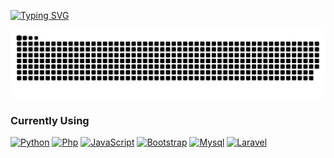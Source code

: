 [![Typing SVG](https://readme-typing-svg.herokuapp.com?font=Architects+Daughter&color=7AF79A&size=20&lines=I'm+Emen;I'm+a+poor+programmer;Still+learning;Whenever+i+can)](https://git.io/typing-svg)

<div align="center">
  <a href="https://github.com/emenodon">
  <img src="https://github.com/1999AZZAR/1999AZZAR/blob/main/resources/img/grid-snake.svg"
       alt="snake" /></a>
</div>

### Currently Using
  <a href="https://github.com/emenodon"><img alt="Python" src="https://img.shields.io/badge/Python%20-%23F6CB4E.svg?logo=python&logoColor=black"></a>
  <a href="https://github.com/emenodon"><img alt="Php" src="https://img.shields.io/badge/Php%20-%235BB4F3.svg?logo=php&logoColor=white"></a>
  <a href="https://github.com/emenodon"><img alt="JavaScript" src="https://img.shields.io/badge/JavaScript%20-%23F7DF1E.svg?logo=javascript&logoColor=black"></a>
  <a href="https://github.com/emenodon"><img alt="Bootstrap" src="https://img.shields.io/badge/Bootstrap%20-%23150458.svg?logo=Bootstrap&logoColor=white"></a>
  <a href="https://github.com/emenodon"><img alt="Mysql" src="https://img.shields.io/badge/Mysql%20-%233864A8.svg?logo=Mysql&logoColor=white"></a>
  <a href="https://github.com/emenodon"><img alt="Laravel" src="https://img.shields.io/badge/Laravel%20-%23FB513A.svg?logo=Laravel&logoColor=white"></a>
  
<!--   <img src="https://raw.githubusercontent.com/devicons/devicon/master/icons/mysql/mysql-original-wordmark.svg" alt="mysql" width="40" height="40" style="max-width: 100%;"> -->
  
<!--
**emenodon/emenodon** is a ✨ _special_ ✨ repository because its `README.md` (this file) appears on your GitHub profile.

Here are some ideas to get you started:

- 🔭 I’m currently working on ...
- 🌱 I’m currently learning ...
- 👯 I’m looking to collaborate on ...
- 🤔 I’m looking for help with ...
- 💬 Ask me about ...
- 📫 How to reach me: ...
- 😄 Pronouns: ...
- ⚡ Fun fact: ...
-->

